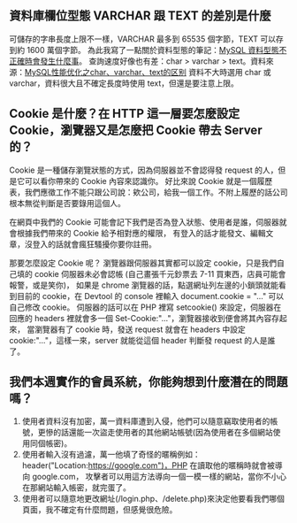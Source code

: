 ## 資料庫欄位型態 VARCHAR 跟 TEXT 的差別是什麼
可儲存的字串長度上限不一樣，VARCHAR 最多到 65535 個字節，TEXT 可以存到約 1600 萬個字節。
為此我寫了一點關於資料型態的筆記：[MySQL 資料型態不正確時會發生什麼事](https://hackmd.io/@js8fgfQPQUWFalwMkuQ-Nw/SktbcbWfv)。
查詢速度好像也有差：char > varchar > text。資料來源：[MySQL性能优化之char、varchar、text的区别](https://blog.csdn.net/brycegao321/article/details/78038272)
資料不大時選用 char 或 varchar，資料很大且不確定長度時使用 text，但還是要注意上限。
## Cookie 是什麼？在 HTTP 這一層要怎麼設定 Cookie，瀏覽器又是怎麼把 Cookie 帶去 Server 的？
Cookie 是一種儲存瀏覽狀態的方式，因為伺服器並不會認得發 request 的人，但是它可以看你帶來的 Cookie 內容來認識你。
好比來說 Cookie 就是一個履歷表，我們應徵工作不能只跟公司說：欸公司，給我一個工作。不附上履歷的話公司根本無從判斷是否要錄用這個人。

在網頁中我們的 Cookie 可能會記下我們是否為登入狀態、使用者是誰，伺服器就會根據我們帶來的 Cookie 給予相對應的權限，
有登入的話才能發文、編輯文章，沒登入的話就會瘋狂騷擾你要你註冊。

那要怎麼設定 Cookie 呢？
瀏覽器跟伺服器其實都可以設定 cookie，只是我們自己填的 cookie 伺服器未必會認帳 (自己畫張千元鈔票去 7-11 買東西，店員可能會報警，或是笑你)，
如果是 chrome 瀏覽器的話，點選網址列左邊的小鎖頭就能看到目前的 cookie，在 Devtool 的 console 裡輸入 document.cookie = "..." 可以自己修改 cookie。
伺服器的話可以在 PHP 裡寫 setcookie() 來設定，伺服器在回應的 headers 裡就會多一個 Set-Cookie:"..."，瀏覽器接收到便會將其內容存起來，
當瀏覽器有了 cookie 時，發送 request 就會在 headers 中設定 cookie:"..."，這樣一來，server 就能從這個 header 判斷發 request 的人是誰了。

## 我們本週實作的會員系統，你能夠想到什麼潛在的問題嗎？
1. 使用者資料沒有加密，萬一資料庫遭到入侵，他們可以隨意竊取使用者的帳號，更慘的話還能一次盜走使用者的其他網站帳號(因為使用者在多個網站使用同個帳密)。
2. 使用者輸入沒有過濾，萬一他填了奇怪的暱稱例如：header("Location:https://google.com")，PHP 在讀取他的暱稱時就會被導向 google.com，
攻擊者可以用這方法導向一個一模一樣的網站，當你不小心在那網站輸入帳密，就完蛋了。
3. 使用者可以隨意地更改網址(/login.php、/delete.php)來決定他要看我們哪個頁面，我不確定有什麼問題，但感覺很危險。
